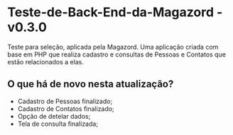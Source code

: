 # Teste-de-Back-End-da-Magazord - v0.3.0

Teste para seleção, aplicada pela Magazord.
Uma aplicação criada com base em PHP que realiza cadastro
e consultas de Pessoas e Contatos que estão relacionados a elas.

## O que há de novo nesta atualização?

- Cadastro de Pessoas finalizado;
- Cadastro de Contatos finalizado;
- Opção de detelar dados;
- Tela de consulta finalizada;
